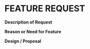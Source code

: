 # FEATURE REQUEST

**Description of Request**

**Reason or Need for Feature**

**Design / Proposal**
